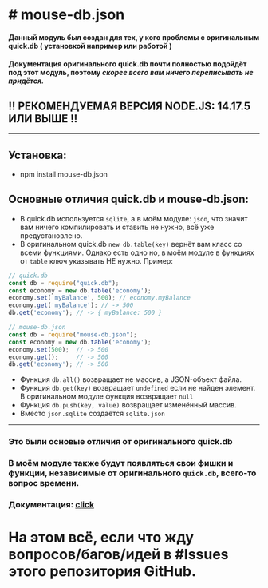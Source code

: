 # # mouse-db.json
#### Данный модуль был создан для тех, у кого проблемы с оригинальным quick.db ( установкой например или работой )
#### Документация оригинального quick.db почти полностью подойдёт под этот модуль, поэтому ***скорее всего вам ничего переписывать не придётся.***

## !! РЕКОМЕНДУЕМАЯ ВЕРСИЯ NODE.JS: 14.17.5 ИЛИ ВЫШЕ !!
---
## Установка:
- npm install mouse-db.json
## Основные отличия quick.db и mouse-db.json:
- В quick.db используется `sqlite`, а в моём модуле: `json`, что значит вам ничего компилировать и ставить не нужно, всё уже предустановлено.
- В оригинальном quick.db `new db.table(key)` вернёт вам класс со всеми функциями. Однако есть одно но, в моём модуле в функциях от `table` ключ указывать НЕ нужно. Пример:

```js
// quick.db
const db = require("quick.db");
const economy = new db.table('economy');
economy.set('myBalance', 500); // economy.myBalance
economy.get('myBalance'); // -> 500
db.get('economy'); // -> { myBalance: 500 }
```
```js
// mouse-db.json
const db = require("mouse-db.json");
const economy = new db.table('economy');
economy.set(500);  // -> 500
economy.get();     // -> 500
db.get('economy'); // -> 500
```
- Функция `db.all()` возвращает не массив, а JSON-объект файла.
- Функция `db.get(key)` возвращает `undefined` если не найден элемент. В оригинальном модуле функция возвращает `null`
- Функция `db.push(key, value)` возвращает изменённый массив.
- Вместо `json.sqlite` создаётся `sqlite.json`
---
### Это были основые отличия от оригинального quick.db
### В моём модуле также будут появляться свои фишки и функции, независимые от оригинального `quick.db`, всего-то вопрос времени.
### Документация: [click](https://github.com/DarkVessel/mouse-db.json/blob/main/md/RU/DOCUMENTATION_RU.md)
# На этом всё, если что жду вопросов/багов/идей в #Issues этого репозитория GitHub.
